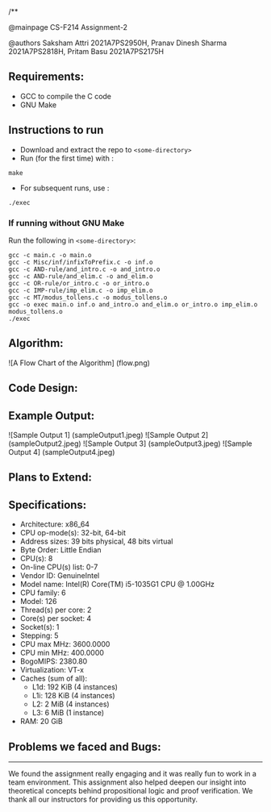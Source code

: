 /**

@mainpage CS-F214 Assignment-2

@authors Saksham Attri 2021A7PS2950H, Pranav Dinesh Sharma 2021A7PS2818H, Pritam Basu 2021A7PS2175H


## Requirements: 
 - GCC to compile the C code
 - GNU Make 

## Instructions to run
* Download and extract the repo to `<some-directory>`
* Run (for the first time) with :
```console
make
```
* For subsequent runs, use :
```console
./exec
```
### If running without GNU Make
Run the following in `<some-directory>`:
```console
gcc -c main.c -o main.o
gcc -c Misc/inf/infixToPrefix.c -o inf.o
gcc -c AND-rule/and_intro.c -o and_intro.o
gcc -c AND-rule/and_elim.c -o and_elim.o
gcc -c OR-rule/or_intro.c -o or_intro.o
gcc -c IMP-rule/imp_elim.c -o imp_elim.o
gcc -c MT/modus_tollens.c -o modus_tollens.o
gcc -o exec main.o inf.o and_intro.o and_elim.o or_intro.o imp_elim.o modus_tollens.o
./exec

```
## Algorithm:
![A Flow Chart of the Algorithm] (flow.png)

## Code Design:

## Example Output:
![Sample Output 1] (sampleOutput1.jpeg)
![Sample Output 2] (sampleOutput2.jpeg)
![Sample Output 3] (sampleOutput3.jpeg)
![Sample Output 4] (sampleOutput4.jpeg)

## Plans to Extend:


## Specifications:
- Architecture:            x86_64
- CPU op-mode(s):          32-bit, 64-bit
- Address sizes:           39 bits physical, 48 bits virtual
- Byte Order:              Little Endian
- CPU(s):                  8
- On-line CPU(s) list:     0-7
- Vendor ID:               GenuineIntel
- Model name:              Intel(R) Core(TM) i5-1035G1 CPU @ 1.00GHz
- CPU family:              6
- Model:                   126
- Thread(s) per core:      2
- Core(s) per socket:      4
- Socket(s):               1
- Stepping:                5
- CPU max MHz:             3600.0000
- CPU min MHz:             400.0000
- BogoMIPS:                2380.80
- Virtualization:          VT-x
- Caches (sum of all):    
  - L1d:                   192 KiB (4 instances)
  - L1i:                   128 KiB (4 instances)
  - L2:                    2 MiB (4 instances)
  - L3:                    6 MiB (1 instance)
- RAM:                     20 GiB

## Problems we faced and Bugs:

***

We found the assignment really engaging and it was really fun to work in a team environment.
This assignment also helped deepen our insight into theoretical concepts behind propositional logic and proof verification.
We thank all our instructors for providing us this opportunity.

